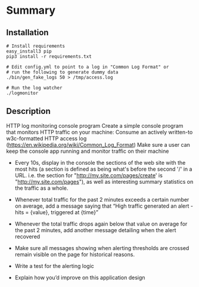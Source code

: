 

# Summary

## Installation

    # Install requirements
    easy_install3 pip
    pip3 install -r requirements.txt

    # Edit config.yml to point to a log in "Common Log Format" or
    # run the following to generate dummy data
    ./bin/gen_fake_logs 50 > /tmp/access.log

    # Run the log watcher
    ./logmonitor


## Description

HTTP log monitoring console program
Create a simple console program that monitors HTTP traffic on your machine:
Consume an actively written-to w3c-formatted HTTP access log (https://en.wikipedia.org/wiki/Common_Log_Format)
Make sure a user can keep the console app running and monitor traffic on their machine

* Every 10s, display in the console the sections of the web site with the most hits (a section is defined as being what's before the second '/' in a URL. i.e. the section for "http://my.site.com/pages/create' is "http://my.site.com/pages"), as well as interesting summary statistics on the traffic as a whole.

* Whenever total traffic for the past 2 minutes exceeds a certain number on average, add a message saying that “High traffic generated an alert - hits = {value}, triggered at {time}”
* Whenever the total traffic drops again below that value on average for the past 2 minutes, add another message detailing when the alert recovered
* Make sure all messages showing when alerting thresholds are crossed remain visible on the page for historical reasons.
* Write a test for the alerting logic
* Explain how you’d improve on this application design


